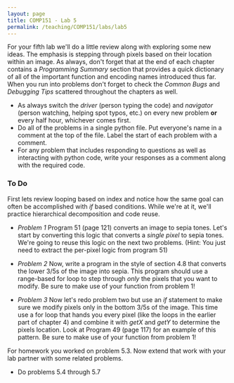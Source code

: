 ```yaml
---
layout: page
title: COMP151 - Lab 5
permalink: /teaching/COMP151/labs/lab5
---
```


For your fifth lab we'll do a little review along with exploring some new ideas. The emphasis is stepping through pixels based on their location within an image. As always, don't forget that at the end of each chapter contains a *Programming Summary* section that provides a quick dictionary of all of the important function and encoding names introduced thus far. When you run into problems don't forget to check the *Common Bugs* and *Debugging Tips* scattered throughout the chapters as well.

* As always switch the *driver* (person typing the code) and *navigator* (person watching, helping spot typos, etc.) on every new problem **or** every half hour, whichever comes first.
* Do all of the problems in a single python file. Put everyone's name in a comment at the top of the file. Label the start of each problem with a comment.
* For any problem that includes responding to questions as well as interacting with python code, write your responses as a comment along with the required code.  

### To Do

First lets review looping based on index and notice how the same goal can often be accomplished with *if* based conditions. While we're at it, we'll practice hierarchical decomposition and code reuse.

* *Problem 1* Program 51 (page 121) converts an image to sepia tones. Let's start by converting this logic that converts a *single pixel* to sepia tones.  We're going to reuse this logic on the next two problems. (Hint: You just need to extract the per-pixel logic from program 51)

* *Problem 2* Now, write a program in the style of section 4.8 that converts the lower 3/5s of the image into sepia. This program should use a range-based for loop to step through *only* the pixels that you want to modify. Be sure to make use of your function from problem 1!

* *Problem 3* Now let's redo problem two but use an *if* statement to make sure we modify pixels only in the bottom 3/5s of the image. This time use a for loop that hands you every pixel (like the loops in the earlier part of chapter 4) and combine it with *getX* and *getY* to determine the pixels location. Look at Program 49 (page 117) for an example of this pattern. Be sure to make use of your function from problem 1!

For homework you worked on problem 5.3. Now extend that work with your lab partner with some related problems.
* Do problems 5.4 through 5.7
